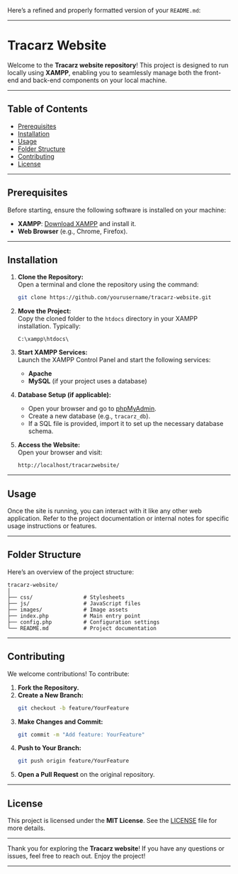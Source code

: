 Here’s a refined and properly formatted version of your `README.md`:

---

# Tracarz Website

Welcome to the **Tracarz website repository**! This project is designed to run locally using **XAMPP**, enabling you to seamlessly manage both the front-end and back-end components on your local machine.

---

## Table of Contents  
- [Prerequisites](#prerequisites)  
- [Installation](#installation)  
- [Usage](#usage)  
- [Folder Structure](#folder-structure)  
- [Contributing](#contributing)  
- [License](#license)

---

## Prerequisites  
Before starting, ensure the following software is installed on your machine:  
- **XAMPP**: [Download XAMPP](https://www.apachefriends.org/index.html) and install it.  
- **Web Browser** (e.g., Chrome, Firefox).

---

## Installation

1. **Clone the Repository:**  
   Open a terminal and clone the repository using the command:  
   ```bash
   git clone https://github.com/yourusername/tracarz-website.git
   ```

2. **Move the Project:**  
   Copy the cloned folder to the `htdocs` directory in your XAMPP installation. Typically:  
   ```
   C:\xampp\htdocs\
   ```

3. **Start XAMPP Services:**  
   Launch the XAMPP Control Panel and start the following services:  
   - **Apache**  
   - **MySQL** (if your project uses a database)

4. **Database Setup (if applicable):**  
   - Open your browser and go to [phpMyAdmin](http://localhost/phpmyadmin).  
   - Create a new database (e.g., `tracarz_db`).  
   - If a SQL file is provided, import it to set up the necessary database schema.

5. **Access the Website:**  
   Open your browser and visit:  
   ```
   http://localhost/tracarzwebsite/
   ```

---

## Usage  
Once the site is running, you can interact with it like any other web application. Refer to the project documentation or internal notes for specific usage instructions or features.

---

## Folder Structure  
Here’s an overview of the project structure:  
```
tracarz-website/
│
├── css/                # Stylesheets  
├── js/                 # JavaScript files  
├── images/             # Image assets  
├── index.php           # Main entry point  
├── config.php          # Configuration settings  
└── README.md           # Project documentation  
```

---

## Contributing  
We welcome contributions! To contribute:  

1. **Fork the Repository.**  
2. **Create a New Branch:**  
   ```bash
   git checkout -b feature/YourFeature
   ```
3. **Make Changes and Commit:**  
   ```bash
   git commit -m "Add feature: YourFeature"
   ```
4. **Push to Your Branch:**  
   ```bash
   git push origin feature/YourFeature
   ```
5. **Open a Pull Request** on the original repository.

---

## License  
This project is licensed under the **MIT License**. See the [LICENSE](LICENSE) file for more details.

---

Thank you for exploring the **Tracarz website**! If you have any questions or issues, feel free to reach out. Enjoy the project!

---
